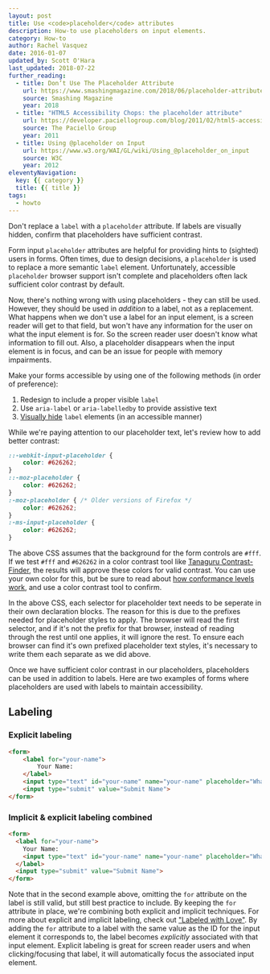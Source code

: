 ```yaml
---
layout: post
title: Use <code>placeholder</code> attributes
description: How-to use placeholders on input elements.
category: How-to
author: Rachel Vasquez
date: 2016-01-07
updated_by: Scott O'Hara
last_updated: 2018-07-22
further_reading:
  - title: Don’t Use The Placeholder Attribute
    url: https://www.smashingmagazine.com/2018/06/placeholder-attribute/
    source: Smashing Magazine
    year: 2018
  - title: "HTML5 Accessibility Chops: the placeholder attribute"
    url: https://developer.paciellogroup.com/blog/2011/02/html5-accessibility-chops-the-placeholder-attribute/
    source: The Paciello Group
    year: 2011
  - title: Using @placeholder on Input
    url: https://www.w3.org/WAI/GL/wiki/Using_@placeholder_on_input
    source: W3C
    year: 2012
eleventyNavigation:
  key: {{ category }}
  title: {{ title }}
tags:
  - howto
---
```


Don't replace a `label` with a `placeholder` attribute. If labels are visually hidden, confirm that placeholders have sufficient contrast.

Form input `placeholder` attributes are helpful for providing hints to (sighted) users in forms. Often times, due to design decisions, a `placeholder` is used to replace a more semantic `label` element. Unfortunately, accessible `placeholder` browser support isn't complete and placeholders often lack sufficient color contrast by default.

Now, there's nothing wrong with using placeholders - they can still be used. However, they should be used in *addition* to a label, not as a replacement. What happens when we don't use a label for an input element, is a screen reader will get to that field, but won't have any information for the user on what the input element is for. So the screen reader user doesn't know what information to fill out. Also, a placeholder disappears when the input element is in focus, and can be an issue for people with memory impairments.

Make your forms accessible by using one of the following methods (in order of preference):

1. Redesign to include a proper visible `label`
1. Use `aria-label` or `aria-labelledby` to provide assistive text
1. [Visually hide](/posts/2013-01-11-how-to-hide-content/) `label` elements (in an accessible manner)

While we're paying attention to our placeholder text, let's review how to add better contrast:

```css
::-webkit-input-placeholder {
	color: #626262;
}
::-moz-placeholder {
	color: #626262;
}
:-moz-placeholder { /* Older versions of Firefox */
	color: #626262;
}
:-ms-input-placeholder {
	color: #626262;
}
```

The above CSS assumes that the background for the form controls are `#fff`. If we test `#fff` and `#626262` in a color contrast tool like [Tanaguru Contrast-Finder](http://contrast-finder.tanaguru.com/result.html;jsessionid=57DFFB6E8E217E7C92C55B7CE2629CF6?foreground=%23626262&background=%23ffffff&isBackgroundTested=false&ratio=4.5&algo=HSV), the results will approve these colors for valid contrast. You can use your own color for this, but be sure to read about [how conformance levels work](https://www.w3.org/TR/UNDERSTANDING-WCAG20/conformance.html#uc-levels-head), and use a color contrast tool to confirm.

In the above CSS, each selector for placeholder text needs to be seperate in their own declaration blocks. The reason for this is due to the prefixes needed for placeholder styles to apply. The browser will read the first selector, and if it's not the prefix for that browser, instead of reading through the rest until one applies, it will ignore the rest. To ensure each browser can find it's own prefixed placeholder text styles, it's necessary to write them each separate as we did above.

Once we have sufficient color contrast in our placeholders, placeholders can be used in addition to labels. Here are two examples of forms where placeholders are used with labels to maintain accessibility.


## Labeling

### Explicit labeling

```html
<form>
	<label for="your-name">
		Your Name:
	</label>
	<input type="text" id="your-name" name="your-name" placeholder="What's your name?">
	<input type="submit" value="Submit Name">
</form>
```

### Implicit & explicit labeling combined

```html
<form>
  <label for="your-name">
    Your Name:
    <input type="text" id="your-name" name="your-name" placeholder="What's your name?">
  </label>
  <input type="submit" value="Submit Name">
</form>
```

Note that in the second example above, omitting the `for` attribute on the label is still valid, but still best practice to include. By keeping the `for` attribute in place, we're combining both explicit and implicit techniques. For more about explicit and implicit labeling, check out ["Labeled with Love"](https://www.aaron-gustafson.com/notebook/labeled-with-love/). By adding the `for` attribute to a label with the same value as the ID for the input element it corresponds to, the label becomes *explicitly* associated with that input element. Explicit labeling is great for screen reader users and when clicking/focusing that label, it will automatically focus the associated input element.
